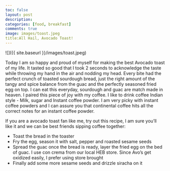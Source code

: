 ```yaml
---
toc: false
layout: post
description: 
categories: [food, breakfast]
comments: true
image: images/toast.jpeg
title:All Hail, Avocado Toast!
---
```


![]({{ site.baseurl }}/images/toast.jpeg)

Today I am so happy and proud of myself for making the best Avocado toast of my life. It tasted so good that I took 2 seconds to acknowledge the taste while throwing my hand in the air and nodding my head. Every bite had the perfect crunch of toasted sourdough bread, just the right amount of the tangy and spice balance from the guac and the perfectly seasoned fried egg on top. I can eat this everyday, sourdough and guac are match made in heaven. I paired this piece of joy with my coffee. I like to drink coffee Indian style - Milk, sugar and Instant coffee powder. I am very picky with instant coffee powders and I can assure you that continental coffee hits all the correct notes for an instant coffee powder.

If you are a avocado toast fan like me, try out this recipe, I am sure you’ll like it and we can be best friends sipping coffee together:

- Toast the bread in the toaster
- Fry the egg, season it with salt, pepper and roasted sesame seeds
- Spread the guac once the bread is ready, layer the fried egg on the bed of guac. I use con crema from our local HEB store. Since Avo’s get oxidized easily, I prefer using store brought
- Finally add some more sesame seeds and drizzle siracha on it